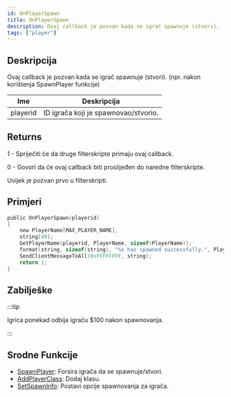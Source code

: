 ```yaml
---
id: OnPlayerSpawn
title: OnPlayerSpawn
description: Ovaj callback je pozvan kada se igrač spawnuje (stvori).
tags: ["player"]
---
```


## Deskripcija

Ovaj callback je pozvan kada se igrač spawnuje (stvori). (npr. nakon korištenja SpawnPlayer funkcije)

| Ime      | Deskripcija                          |
| -------- | ------------------------------------ |
| playerid | ID igrača koji je spawnovao/stvorio. |

## Returns

1 - Spriječiti će da druge filterskripte primaju ovaj callback.

0 - Govori da će ovaj callback biti proslijeđen do naredne filterskripte.

Uvijek je pozvan prvo u filterskripti.

## Primjeri

```c
public OnPlayerSpawn(playerid)
{
    new PlayerName[MAX_PLAYER_NAME],
    string[40];
    GetPlayerName(playerid, PlayerName, sizeof(PlayerName));
    format(string, sizeof(string), "%s has spawned successfully.", PlayerName);
    SendClientMessageToAll(0xFFFFFFFF, string);
    return 1;
}
```

## Zabilješke

:::tip

Igrica ponekad odbija igraču \$100 nakon spawnovanja.

:::

## Srodne Funkcije

- [SpawnPlayer](../functions/SpawnPlayer.md): Forsira igrača da se spawnuje/stvori.
- [AddPlayerClass](../functions/AddPlayerClass.md): Dodaj klasu.
- [SetSpawnInfo](../functions/SetSpawnInfo.md): Postavi opcije spawnovanja za igrača.
